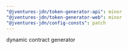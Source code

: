 ```yaml
---
"@jventures-jdn/token-generator-api": minor
"@jventures-jdn/token-generator-web": minor
"@jventures-jdn/config-consts": patch
---
```


dynamic contract generator
